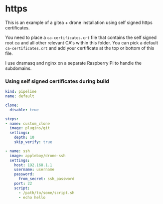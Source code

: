 # https

This is an example of a gitea + drone installation using self signed https certificates.

You need to place a `ca-certificates.crt` file that contains the self signed root ca and 
all other relevant CA's within this folder. You can pick a default `ca-certificates.crt`
and add your certificate at the top or bottom of this file.

I use dnsmasq and nginx on a separate Raspberry Pi to handle the subdomains.


### Using self signed certificates during build
```yml
kind: pipeline
name: default

clone:
  disable: true

steps:
- name: custom_clone
  image: plugins/git
  settings:
    depth: 10
    skip_verify: true

- name: ssh
  image: appleboy/drone-ssh
  settings:
    host: 192.168.1.1
    username: username
    password: 
      from_secret: ssh_password
    port: 22
    script:
      - /path/to/some/script.sh
      - echo hello    
```